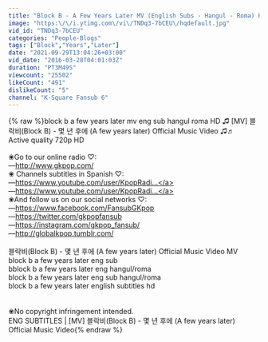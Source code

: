 ```yaml
---
title: "Block B - A Few Years Later MV (English Subs - Hangul - Roma) HD"
image: "https:\/\/i.ytimg.com\/vi\/TNDq3-7bCEU\/hqdefault.jpg"
vid_id: "TNDq3-7bCEU"
categories: "People-Blogs"
tags: ["Block","Years","Later"]
date: "2021-09-29T13:04:26+03:00"
vid_date: "2016-03-28T04:01:03Z"
duration: "PT3M49S"
viewcount: "25502"
likeCount: "491"
dislikeCount: "5"
channel: "K-Square Fansub 6"
---
```

{% raw %}block b a few years later mv eng sub hangul roma HD ♫ [MV] 블락비(Block B) - 몇 년 후에 (A few years later) Official Music Video ♫♬<br />Active quality 720p HD<br /><br />❀Go to our online radio ♡:<br />―<a rel="nofollow" target="blank" href="http://www.gkpop.com/">http://www.gkpop.com/</a><br />❀ Channels subtitles in Spanish ♡:<br />―<a rel="nofollow" target="blank" href="https://www.youtube.com/user/KpopRadi...">https://www.youtube.com/user/KpopRadi...</a><br />―<a rel="nofollow" target="blank" href="https://www.youtube.com/user/KpopRadi...">https://www.youtube.com/user/KpopRadi...</a><br />❀And follow us on our social networks ♡:<br />―<a rel="nofollow" target="blank" href="https://www.facebook.com/FansubGKpop">https://www.facebook.com/FansubGKpop</a><br />―<a rel="nofollow" target="blank" href="https://twitter.com/gkpopfansub">https://twitter.com/gkpopfansub</a><br />―<a rel="nofollow" target="blank" href="https://instagram.com/gkpop_fansub/">https://instagram.com/gkpop_fansub/</a><br />―<a rel="nofollow" target="blank" href="http://globalkpop.tumblr.com/">http://globalkpop.tumblr.com/</a><br /><br />블락비(Block B) - 몇 년 후에 (A few years later) Official Music Video MV<br />block b a few years later eng sub<br />bblock b a few years later eng hangul/roma<br />block b a few years later eng sub hangul/roma<br />block b a few years later english subtitles hd<br /><br /><br />❀No copyright infringement intended.<br />ENG SUBTITLES | [MV] 블락비(Block B) - 몇 년 후에 (A few years later) Official Music Video{% endraw %}
